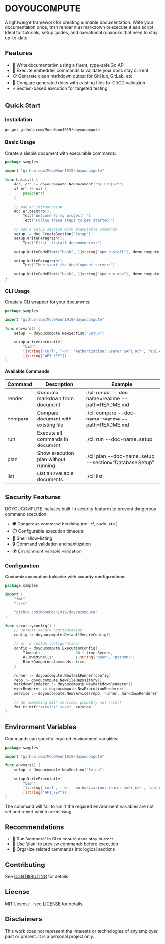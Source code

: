 # DOYOUCOMPUTE

A lightweight framework for creating runnable documentation. Write your documentation once, then render it as markdown or execute it as a script. Ideal for tutorials, setup guides, and operational runbooks that need to stay up-to-date.

## Features

- 📝 Write documentation using a fluent, type-safe Go API
- 🚀 Execute embedded commands to validate your docs stay current
- 📋 Generate clean markdown output for GitHub, GitLab, etc.
- 🔧 Compare generated docs with existing files for CI/CD validation
- ⚡ Section-based execution for targeted testing


## Quick Start

### Installation

```bash
go get github.com/MoonMoon1919/doyoucompute
```

### Basic Usage

Create a simple document with executable commands:

```go
package samples

import "github.com/MoonMoon1919/doyoucompute"

func basics() {
	doc, err := doyoucompute.NewDocument("My Project")
	if err != nil {
		panic(err)
	}

	// Add an introduction
	doc.WriteIntro().
		Text("Welcome to my project! ").
		Text("Follow these steps to get started.")

	// Add a setup section with executable commands
	setup := doc.CreateSection("Setup")
	setup.WriteParagraph().
		Text("First, install dependencies:")

	setup.WriteCodeBlock("bash", []string{"npm install"}, doyoucompute.Exec)

	setup.WriteParagraph().
		Text("Then start the development server:")

	setup.WriteCodeBlock("bash", []string{"npm run dev"}, doyoucompute.Exec)
}

```

### CLI Usage

Create a CLI wrapper for your documents:

```go
package samples

import "github.com/MoonMoon1919/doyoucompute"

func envvars() {
	setup := doyoucompute.NewSection("Setup")

	setup.WriteExecutable(
		"bash",
		[]string{"curl", "-H", "Authorization: Bearer $API_KEY", "api.example.com"},
		[]string{"API_KEY"})
}

```

#### Available Commands

| Command | Description | Example |
| ---- | ---- | ---- |
| render | Generate markdown from document | ./cli render --doc-name=readme --path=README.md |
| compare | Compare document with existing file | ./cli compare --doc-name=readme --path=README.md |
| run | Execute all commands in document | ./cli run --doc-name=setup |
| plan | Show execution plan without running | ./cli plan --doc-name=setup --section="Database Setup" |
| list | List all available documents | ./cli list |

## Security Features

DOYOUCOMPUTE includes built-in security features to prevent dangerous command execution:

- 🛡️ Dangerous command blocking (rm -rf, sudo, etc.)
- ⏱️ Configurable execution timeouts
- 🐚 Shell allow-listing
- 🔒 Command validation and sanitization
- 🌍 Environment variable validation


### Configuration

Customize execution behavior with security configurations:

```go
package samples

import (
	"fmt"
	"time"

	"github.com/MoonMoon1919/doyoucompute"
)

func securityconfig() {
	// Default secure configuration
	config := doyoucompute.DefaultSecureConfig()

	// or, a custom configuration!
	config = doyoucompute.ExecutionConfig{
		Timeout:                30 * time.Second,
		AllowedShells:          []string{"bash", "python3"},
		BlockDangerousCommands: true,
	}

	runner := doyoucompute.NewTaskRunner(config)
	repo := doyoucompute.NewFileRepository()
	markdownRenderer := doyoucompute.NewMarkdownRenderer()
	execRenderer := doyoucompute.NewExecutionRenderer()
	service := doyoucompute.NewService(repo, runner, markdownRenderer, execRenderer)

	// do something with service, probably not print!
	fmt.Printf("service: %v\n", service)
}

```

## Environment Variables

Commands can specify required environment variables:

```go
package samples

import "github.com/MoonMoon1919/doyoucompute"

func envvars() {
	setup := doyoucompute.NewSection("Setup")

	setup.WriteExecutable(
		"bash",
		[]string{"curl", "-H", "Authorization: Bearer $API_KEY", "api.example.com"},
		[]string{"API_KEY"})
}

```

The command will fail to run if the required environment variables are not set and report which are missing.

## Recommendations

- 🔄 Run 'compare' in CI to ensure docs stay current
- 🧪 Use 'plan' to preview commands before execution
- 📂 Organize related commands into logical sections


## Contributing

See [CONTRIBUTING](./CONTRIBUTING.md) for details.

## License

MIT License - see [LICENSE](./LICENSE) for details.

## Disclaimers

This work does not represent the interests or technologies of any employer, past or present. It is a personal project only.

